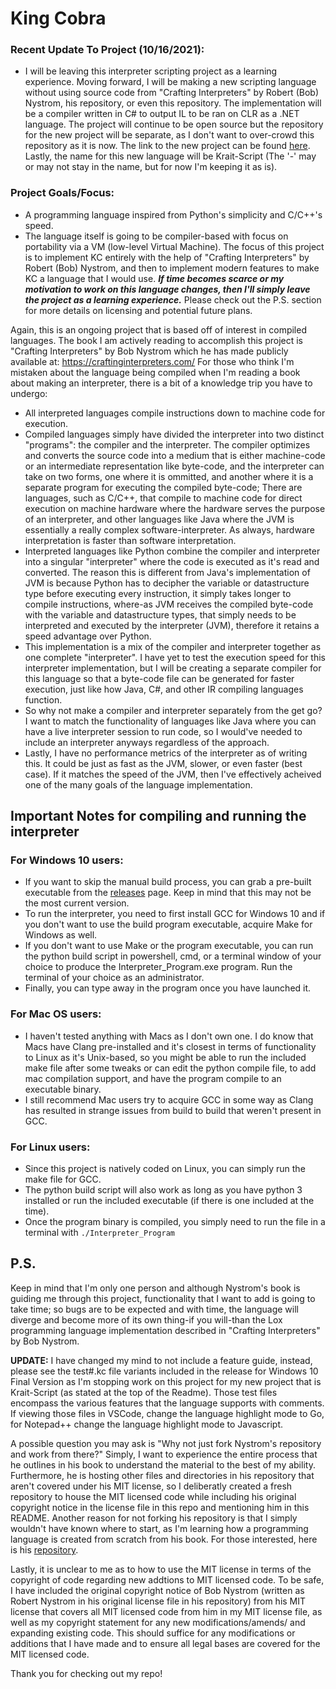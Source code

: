 # King Cobra
### Recent Update To Project (10/16/2021):
  - I will be leaving this interpreter scripting project as a learning experience. Moving forward, I will be making a new scripting language without using source code from "Crafting Interpreters" by Robert (Bob) Nystrom, his repository, or even this repository. The implementation will be a compiler written in C# to output IL to be ran on CLR as a .NET language. The project will continue to be open source but the repository for the new project will be separate, as I don't want to over-crowd this repository as it is now. The link to the new project can be found [here](https://github.com/mali5820k/Krait-Script). Lastly, the name for this new language will be Krait-Script (The '-' may or may not stay in the name, but for now I'm keeping it as is).

### Project Goals/Focus:
  - A programming language inspired from Python's simplicity and C/C++'s speed.
  - The language itself is going to be compiler-based with focus on portability via a VM (low-level Virtual Machine). The focus of this project is to implement KC entirely with the help of "Crafting Interpreters" by Robert (Bob) Nystrom, and then to implement modern features to make KC a language that I would use. ***If time becomes scarce or my motivation to work on this language changes, then I'll simply leave the project as a learning experience.*** Please check out the P.S. section for more details on licensing and potential future plans.

Again, this is an ongoing project that is based off of interest in compiled languages.
The book I am actively reading to accomplish this project is "Crafting Interpreters" by Bob Nystrom which he has made publicly available at: https://craftinginterpreters.com/
For those who think I'm mistaken about the language being compiled when I'm reading a book about making an interpreter, there is a bit of a knowledge trip you have to undergo:
- All interpreted languages compile instructions down to machine code for execution.
- Compiled languages simply have divided the interpreter into two distinct "programs": the compiler and the interpreter. The compiler optimizes and converts the source code into a medium that is either machine-code or an intermediate representation like byte-code, and the interpreter can take on two forms, one where it is ommitted, and another where it is a separate program for executing the compiled byte-code; There are languages, such as C/C++, that compile to machine code for direct execution on machine hardware where the hardware serves the purpose of an interpreter, and other languages like Java where the JVM is essentially a really complex software-interpreter. As always, hardware interpretation is faster than software interpretation.
- Interpreted languages like Python combine the compiler and interpreter into a singular "interpreter" where the code is executed as it's read and converted. The reason this is different from Java's implementation of JVM is because Python has to decipher the variable or datastructure type before executing every instruction, it simply takes longer to compile instructions, where-as JVM receives the compiled byte-code with the variable and datastructure types, that simply needs to be interpreted and executed by the interpreter (JVM), therefore it retains a speed advantage over Python.
- This implementation is a mix of the compiler and interpreter together as one complete "interpreter". I have yet to test the execution speed for this interpreter implementation, but I will be creating a separate compiler for this language so that a byte-code file can be generated for faster execution, just like how Java, C#, and other IR compiling languages function.
- So why not make a compiler and interpreter separately from the get go? I want to match the functionality of languages like Java where you can have a live interpreter session to run code, so I would've needed to include an interpreter anyways regardless of the approach.
- Lastly, I have no performance metrics of the interpreter as of writing this. It could be just as fast as the JVM, slower, or even faster (best case). If it matches the speed of the JVM, then I've effectively acheived one of the many goals of the language implementation.

## Important Notes for compiling and running the interpreter

### For Windows 10 users:
- If you want to skip the manual build process, you can grab a pre-built executable from the [releases](https://github.com/mali5820k/KC-Programming-Language/releases) page. Keep in mind that this may not be the most current version.
- To run the interpreter, you need to first install GCC for Windows 10 and if you don't want to use the build program executable, acquire Make for Windows as well.
- If you don't want to use Make or the program executable, you can run the python build script in powershell, cmd, or a terminal window of your choice to produce the Interpreter_Program.exe program. Run the terminal of your choice as an administrator. 
- Finally, you can type away in the program once you have launched it.

### For Mac OS users:
- I haven't tested anything with Macs as I don't own one. I do know that Macs have Clang pre-installed and it's closest in terms of functionality to Linux as it's Unix-based, so you might be able to run the included make file after some tweaks or can edit the python compile file, to add mac compilation support, and have the program compile to an executable binary.
- I still recommend Mac users try to acquire GCC in some way as Clang has resulted in strange issues from build to build that weren't present in GCC.

### For Linux users:
- Since this project is natively coded on Linux, you can simply run the make file for GCC. 
- The python build script will also work as long as you have python 3 installed or run the included executable (if there is one included at the time).
- Once the program binary is compiled, you simply need to run the file in a terminal with
  ```./Interpreter_Program```

## P.S.
Keep in mind that I'm only one person and although Nystrom's book is guiding me through this project, functionality that I want to add is going to take time; so bugs are to be expected and with time, the language will diverge and become more of its own thing-if you will-than the Lox programming language implementation described in "Crafting Interpreters" by Bob Nystrom.

**UPDATE:** I have changed my mind to not include a feature guide, instead, please see the test#.kc file variants included in the release for Windows 10 Final Version as I'm stopping work on this project for my new project that is Krait-Script (as stated at the top of the Readme). Those test files encompass the various features that the language supports with comments. If viewing those files in VSCode, change the language highlight mode to Go, for Notepad++ change the language highlight mode to Javascript.

A possible question you may ask is "Why not just fork Nystrom's repository and work from there?" Simply, I want to experience the entire process that he outlines in his book to understand the material to the best of my ability. Furthermore, he is hosting other files and directories in his repository that aren't covered under his MIT license, so I deliberatly created a fresh repository to house the MIT licensed code while including his original copyright notice in the license file in this repo and mentioning him in this README. Another reason for not forking his repository is that I simply wouldn't have known where to start, as I'm learning how a programming language is created from scratch from his book. For those interested, here is his [repository](https://github.com/munificent/craftinginterpreters).

Lastly, it is unclear to me as to how to use the MIT license in terms of the copyright of code regarding new addtions to MIT licensed code. To be safe, I have included the original copyright notice of Bob Nystrom (written as Robert Nystrom in his original license file in his repository) from his MIT license that covers all MIT licensed code from him in my MIT license file, as well as my copyright statement for any new modifications/amends/ and expanding existing code. This should suffice for any modifications or additions that I have made and to ensure all legal bases are covered for the MIT licensed code.

Thank you for checking out my repo!
